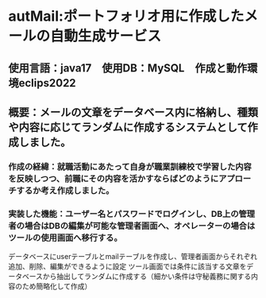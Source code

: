 # autMail:ポートフォリオ用に作成したメールの自動生成サービス
## 使用言語：java17　使用DB：MySQL　作成と動作環境eclips2022
## 概要：メールの文章をデータベース内に格納し、種類や内容に応じてランダムに作成するシステムとして作成しました。
### 作成の経緯：就職活動にあたって自身が職業訓練校で学習した内容を反映しつつ、前職にその内容を活かすならばどのようにアプローチするか考え作成しました。
### 実装した機能：ユーザー名とパスワードでログインし、DB上の管理者の場合はDBの編集が可能な管理者画面へ、オペレーターの場合はツールの使用画面へ移行する。
データベースにuserテーブルとmailテーブルを作成し、管理者画面からそれぞれ追加、削除、編集ができるように設定
ツール画面では条件に該当する文章をデータベースから抽出してランダムに作成する（細かい条件は守秘義務に関する内容のため簡略化して作成）
